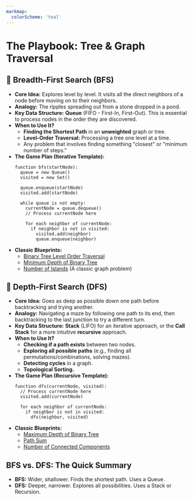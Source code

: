 ```yaml
---
markmap:
  colorScheme: 'teal'
---
```


# The Playbook: Tree & Graph Traversal

## 🌊 Breadth-First Search (BFS)
- **Core Idea:** Explores level by level. It visits all the direct neighbors of a node before moving on to their neighbors.
- **Analogy:** The ripples spreading out from a stone dropped in a pond.
- **Key Data Structure:** **Queue** (FIFO - First-In, First-Out). This is essential to process nodes in the order they are discovered.
- **When to Use It?**
  - **Finding the Shortest Path** in an **unweighted** graph or tree.
  - **Level-Order Traversal:** Processing a tree one level at a time.
  - Any problem that involves finding something "closest" or "minimum number of steps."
- **The Game Plan (Iterative Template):**
  ```
  function bfs(startNode):
    queue = new Queue()
    visited = new Set()

    queue.enqueue(startNode)
    visited.add(startNode)

    while queue is not empty:
      currentNode = queue.dequeue()
      // Process currentNode here

      for each neighbor of currentNode:
        if neighbor is not in visited:
          visited.add(neighbor)
          queue.enqueue(neighbor)
  ```
- **Classic Blueprints:**
  - [Binary Tree Level Order Traversal](https://leetcode.com/problems/binary-tree-level-order-traversal/)
  - [Minimum Depth of Binary Tree](https://leetcode.com/problems/minimum-depth-of-binary-tree/)
  - [Number of Islands](https://leetcode.com/problems/number-of-islands/) (A classic graph problem)

## 🌲 Depth-First Search (DFS)
- **Core Idea:** Goes as deep as possible down one path before backtracking and trying another.
- **Analogy:** Navigating a maze by following one path to its end, then backtracking to the last junction to try a different turn.
- **Key Data Structure:** **Stack** (LIFO) for an iterative approach, or the **Call Stack** for a more intuitive **recursive** approach.
- **When to Use It?**
  - **Checking if a path exists** between two nodes.
  - **Exploring all possible paths** (e.g., finding all permutations/combinations, solving mazes).
  - **Detecting cycles** in a graph.
  - **Topological Sorting.**
- **The Game Plan (Recursive Template):**
  ```
  function dfs(currentNode, visited):
    // Process currentNode here
    visited.add(currentNode)

    for each neighbor of currentNode:
      if neighbor is not in visited:
        dfs(neighbor, visited)
  ```
- **Classic Blueprints:**
  - [Maximum Depth of Binary Tree](https://leetcode.com/problems/maximum-depth-of-binary-tree/)
  - [Path Sum](https://leetcode.com/problems/path-sum/)
  - [Number of Connected Components](https://leetcode.com/problems/number-of-connected-components-in-an-undirected-graph/)

## BFS vs. DFS: The Quick Summary
- **BFS:** Wider, shallower. Finds the shortest path. Uses a Queue.
- **DFS:** Deeper, narrower. Explores all possibilities. Uses a Stack or Recursion.

